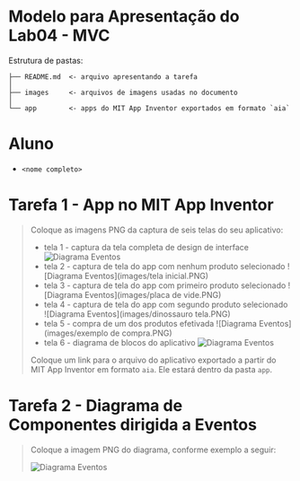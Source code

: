 # Modelo para Apresentação do Lab04 - MVC

Estrutura de pastas:

~~~
├── README.md  <- arquivo apresentando a tarefa
│
├── images     <- arquivos de imagens usadas no documento
│
└── app        <- apps do MIT App Inventor exportados em formato `aia`
~~~

# Aluno
* `<nome completo>`

# Tarefa 1 - App no MIT App Inventor

> Coloque as imagens PNG da captura de seis telas do seu aplicativo:
> * tela 1 - captura da tela completa de design de interface
> ![Diagrama Eventos](images/geral.PNG)
> * tela 2 - captura de tela do app com nenhum produto selecionado
> ![Diagrama Eventos](images/tela inicial.PNG)
> * tela 3 - captura de tela do app com primeiro produto selecionado
> ![Diagrama Eventos](images/placa de vide.PNG)
> * tela 4 - captura de tela do app com segundo produto selecionado
> ![Diagrama Eventos](images/dinossauro tela.PNG)
> * tela 5 - compra de um dos produtos efetivada
> ![Diagrama Eventos](images/exemplo de compra.PNG)
> * tela 6 - diagrama de blocos do aplicativo
> ![Diagrama Eventos](images/firstviewbuttons.PNG)
>
> Coloque um link para o arquivo do aplicativo exportado a partir do MIT App Inventor em formato `aia`. Ele estará dentro da pasta `app`.

# Tarefa 2 - Diagrama de Componentes dirigida a Eventos

> Coloque a imagem PNG do diagrama, conforme exemplo a seguir:
>
> ![Diagrama Eventos](images/mit-app-inventor-events.png)
